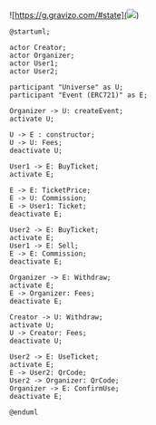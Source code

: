 ![https://g.gravizo.com/#state](<img src='https://g.gravizo.com/svg?%40startuml%3B%0A%0Aactor%20Creator%3B%0Aactor%20Organizer%3B%0Aactor%20User1%3B%0Aactor%20User2%3B%0A%0Aparticipant%20%22Universe%22%20as%20U%3B%0Aparticipant%20%22Event%20(ERC721)%22%20as%20E%3B%0A%0AOrganizer%20-%3E%20U%3A%20createEvent%3B%20%0Aactivate%20U%3B%0A%0AU%20-%3E%20E%20%3A%20constructor%3B%0AU%20-%3E%20U%3A%20Fees%3B%0Adeactivate%20U%3B%0A%0AUser1%20-%3E%20E%3A%20BuyTicket%3B%0Aactivate%20E%3B%0A%0AE%20-%3E%20E%3A%20TicketPrice%3B%0AE%20-%3E%20U%3A%20Commission%3B%0AE%20-%3E%20User1%3A%20Ticket%3B%0Adeactivate%20E%3B%0A%0AUser2%20-%3E%20E%3A%20BuyTicket%3B%0Aactivate%20E%3B%0AUser1%20-%3E%20E%3A%20Sell%3B%0AE%20-%3E%20E%3A%20Commission%3B%0Adeactivate%20E%3B%0A%0AOrganizer%20-%3E%20E%3A%20Withdraw%3B%0Aactivate%20E%3B%0AE%20-%3E%20Organizer%3A%20Fees%3B%0Adeactivate%20E%3B%0A%0ACreator%20-%3E%20U%3A%20Withdraw%3B%0Aactivate%20U%3B%0AU%20-%3E%20Creator%3A%20Fees%3B%0Adeactivate%20U%3B%0A%0AUser2%20-%3E%20E%3A%20UseTicket%3B%0Aactivate%20E%3B%0AE%20-%3E%20User2%3A%20QrCode%3B%0AUser2%20-%3E%20Organizer%3A%20QrCode%3B%0AOrganizer%20-%3E%20E%3A%20ConfirmUse%3B%0Adeactivate%20E%3B%0A%0A%40enduml
'>)

```
@startuml;

actor Creator;
actor Organizer;
actor User1;
actor User2;

participant "Universe" as U;
participant "Event (ERC721)" as E;

Organizer -> U: createEvent; 
activate U;

U -> E : constructor;
U -> U: Fees;
deactivate U;

User1 -> E: BuyTicket;
activate E;

E -> E: TicketPrice;
E -> U: Commission;
E -> User1: Ticket;
deactivate E;

User2 -> E: BuyTicket;
activate E;
User1 -> E: Sell;
E -> E: Commission;
deactivate E;

Organizer -> E: Withdraw;
activate E;
E -> Organizer: Fees;
deactivate E;

Creator -> U: Withdraw;
activate U;
U -> Creator: Fees;
deactivate U;

User2 -> E: UseTicket;
activate E;
E -> User2: QrCode;
User2 -> Organizer: QrCode;
Organizer -> E: ConfirmUse;
deactivate E;

@enduml
```
